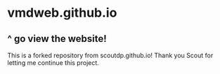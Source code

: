 # vmdweb.github.io
## ^ go view the website!

This is a forked repository from scoutdp.github.io! Thank you Scout for letting me continue this project. 
